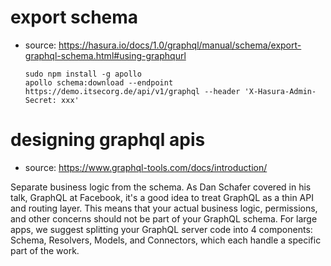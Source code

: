 # export schema
- source: https://hasura.io/docs/1.0/graphql/manual/schema/export-graphql-schema.html#using-graphqurl

      sudo npm install -g apollo
      apollo schema:download --endpoint https://demo.itsecorg.de/api/v1/graphql --header 'X-Hasura-Admin-Secret: xxx'

# designing graphql apis
- source: https://www.graphql-tools.com/docs/introduction/

Separate business logic from the schema. As Dan Schafer covered in his talk, GraphQL at Facebook, it's a good idea to treat GraphQL as a thin API and routing layer. This means that your actual business logic, permissions, and other concerns should not be part of your GraphQL schema. For large apps, we suggest splitting your GraphQL server code into 4 components: Schema, Resolvers, Models, and Connectors, which each handle a specific part of the work.
